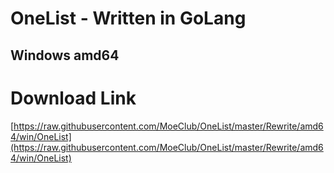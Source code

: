 # OneList - Written in GoLang
## Windows amd64
# Download Link
[https://raw.githubusercontent.com/MoeClub/OneList/master/Rewrite/amd64/win/OneList](https://raw.githubusercontent.com/MoeClub/OneList/master/Rewrite/amd64/win/OneList)
